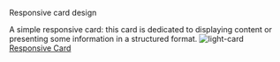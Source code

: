 Responsive card design

A simple responsive card: this card is dedicated to displaying content or presenting some information in a structured format.
![light-card](https://github.com/user-attachments/assets/7b569e2d-ee87-43ae-b20d-2d391af9d1cb)
[Responsive Card](https://rhino.business/work-samples/responsive-card/light-card.php)

